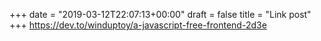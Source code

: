 +++
date = "2019-03-12T22:07:13+00:00"
draft = false
title = "Link post"
+++
https://dev.to/winduptoy/a-javascript-free-frontend-2d3e



